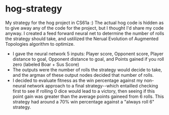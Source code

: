 # hog-strategy
My strategy for the hog project in CS61a :)
The actual hog code is hidden as to give away any of the code for the project, but I thought I'd share my code anyway.
I created a feed forward neural net to determine the number of rolls the strategy should take, and ustilized the Nerual Evolution of Augmented Topologies algorithm to optimize. 
- I gave the neural network 5 inputs: Player score, Opponent score, Player distance to goal, Opponent distance to goal, and Points gained if you roll zero (labeled Boar + Sus Score)
- The outputs were the number of rolls the strategy would decide to take, and the argmax of these output nodes decided that number of rolls.
- I decided to evaluate fitness as the win percentage against my non-neural network approach to a final strategy--which entailled checking first to see if rolling 0 dice would lead to a victory, then seeing if this point gain was greater than the average points gaineed from 6 rolls. This strategy had around a 70% win percentage against a "always roll 6" strategy.
